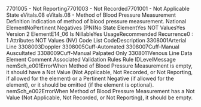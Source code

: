 

7701005 - Not Reporting7701003 - Not Recorded7701001 - Not Applicable
State
eVitals.08
eVitals.08 - Method of Blood Pressure Measurement
Definition
Indication of method of blood pressure measurement.
National ElementNoPertinent Negatives (PN)No
State ElementYes
NOT ValuesYes
Version 2 ElementE14_06
Is NillableYes
UsageRecommended
Recurrence0 : 1
Attributes
NOT Values (NV)
Code List
CodeDescription
3308001Arterial Line
3308003Doppler
3308005Cuff-Automated
3308007Cuff-Manual Auscultated
3308009Cuff-Manual Palpated Only
3308011Venous Line
Data Element Comment
Associated Validation Rules
Rule IDLevelMessage
nemSch_e001ErrorWhen Method of Blood Pressure Measurement is empty, it should have a Not Value (Not
Applicable, Not Recorded, or Not Reporting, if allowed for the element) or a Pertinent Negative (if
allowed for the element), or it should be omitted (if the element is optional).
nemSch_e002ErrorWhen Method of Blood Pressure Measurement has a Not Value (Not Applicable, Not Recorded,
or Not Reporting), it should be empty.
